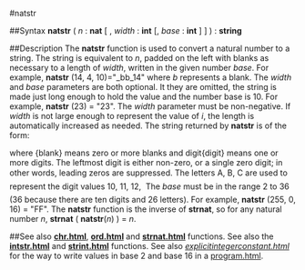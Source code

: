 
#natstr

##Syntax
**natstr** ( _n_ : **nat** [ , _width_ : **int** [, _base_ : **int** ] ] ) : **string**



##Description
The **natstr** function is used to convert a natural number to a string. The string is equivalent to _n_, padded on the left with blanks as necessary to a length of _width_, written in the given number _base_. For example, **natstr** (14, 4, 10)="_bb_14" where _b_ represents a blank. The _width_ and _base_ parameters are both optional. It they are omitted, the string is made just long enough to hold the value and the number base is 10. For example, **natstr** (23) = "23".
The _width_ parameter must be non-negative. If _width_ is not large enough to represent the value of _i_, the length is automatically increased as needed.
The string returned by **natstr** is of the form:



where {blank} means zero or more blanks and digit{digit} means one or more digits. The leftmost digit is either non-zero, or a single zero digit; in other words, leading zeros are suppressed.
The letters A, B, C &#133; are used to represent the digit values 10, 11, 12, &#133; The _base_ must be in the range 2 to 36 (36 because there are ten digits and 26 letters). For example, **natstr** (255, 0, 16) = "FF".
The **natstr** function is the inverse of **strnat**, so for any natural number _n_, **strnat** ( **natstr**(_n_) ) = _n_.



##See also
**[chr.html](chr)**, **[ord.html](ord)** and **[strnat.html](strnat)** functions. See also the **[intstr.html](intstr)** and **[strint.html](strint)** functions. See also _[explicitintegerconstant.html](explicitIntegerConstant)_ for the way to write values in base 2 and base 16 in a [program.html](program).


